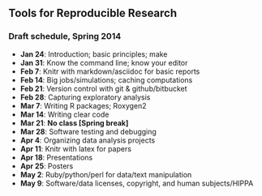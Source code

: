 <link href="http://kevinburke.bitbucket.org/markdowncss/markdown.css" rel="stylesheet"></link>
<link href="markdown_modified.css" rel="stylesheet"></link>

## Tools for Reproducible Research

### Draft schedule, Spring 2014

- **Jan 24**: Introduction; basic principles; make
- **Jan 31**: Know the command line; know your editor
- **Feb 7**:  Knitr with markdown/asciidoc for basic reports
- **Feb 14**: Big jobs/simulations; caching computations
- **Feb 21**: Version control with git & github/bitbucket
- **Feb 28**: Capturing exploratory analysis
- **Mar 7**:  Writing R packages; Roxygen2
- **Mar 14**: Writing clear code
- **Mar 21**: **No class [Spring break]**
- **Mar 28**: Software testing and debugging
- **Apr 4**:  Organizing data analysis projects
- **Apr 11**: Knitr with latex for papers
- **Apr 18**: Presentations
- **Apr 25**: Posters
- **May 2**:  Ruby/python/perl for data/text manipulation
- **May 9**:  Software/data licenses, copyright, and human subjects/HIPPA

